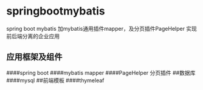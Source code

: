 # springbootmybatis
spring boot mybatis 加mybatis通用插件mapper，及分页插件PageHelper 实现前后端分离的企业应用
## 应用框架及组件
####spring boot
####mybatis mapper
####PageHelper 分页插件
##数据库
####mysql
##前端模板
####thymeleaf
